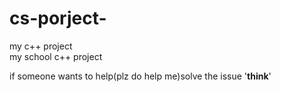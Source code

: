cs-porject-
===========

my c++ project                                                                                                                   
my school c++ project

if someone wants to help(plz do help me)solve the issue '**think**' 
